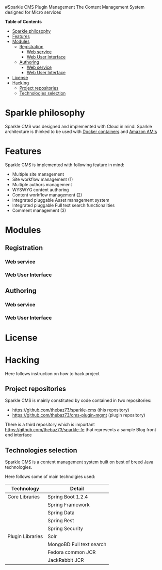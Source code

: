 #Sparkle CMS Plugin Management
The Content Management System designed for Micro services

**Table of Contents**

- [Sparkle philosophy](#sparkle-philosophy)
- [Features](#features)
- [Modules](#modules)
	- [Registration](#registration)
		- [Web service](#web-service)
		- [Web User Interface](#web-user-interface)
	- [Authoring](#authoring)
		- [Web service](#web-service)
		- [Web User Interface](#web-user-interface)
- [License](#license)
- [Hacking](#hacking)
	- [Project repositories](#project-repositories)
	- [Technologies selection](#technologies-selection)

# Sparkle philosophy
Sparkle CMS was designed and implemented with Cloud in mind. Sparkle architecture is thinked to be used with [Docker containers](http://en.wikipedia.org/wiki/Docker_(software)) and [Amazon AMIs](http://docs.aws.amazon.com/AWSEC2/latest/UserGuide/AMIs.html)

# Features
Sparkle CMS is implemented with following feature in mind:
 * Multiple site management
 * Site workflow management (1)
 * Multiple authors management
 * WYSWYG content authoring
 * Content workflow management (2)
 * Integrated pluggable Asset management system
 * Integrated pluggable Full text search functionalities
 * Comment management (3)

# Modules

## Registration

### Web service

### Web User Interface

## Authoring

### Web service

### Web User Interface


# License

# Hacking
Here follows instruction on how to hack project

## Project repositories
Sparkle CMS is mainly constituted by code contained in two repositories:
 - https://github.com/thebaz73/sparkle-cms (this repository)
 - https://github.com/thebaz73/cms-plugin-mgmt (plugin repository)
  
There is a third repository which is important https://github.com/thebaz73/sparkle-fe that represents a sample Blog front end interface


## Technologies selection
Sparkle CMS is a content management system built on best of breed Java technologies.

Here follows some of main technolgies used:

| Technology     | Detail            |
|----------------|-------------------|
| Core Libraries | Spring Boot 1.2.4 |
|                | Spring Framework |
|                | Spring Data |
|                | Spring Rest |
|                | Spring Security |
|Plugin Libraries| Solr |
|                | MongoBD Full text search |
|                | Fedora common JCR |
|                | JackRabbit JCR |
